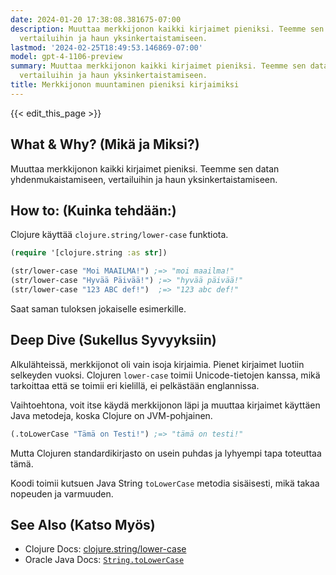 ```yaml
---
date: 2024-01-20 17:38:08.381675-07:00
description: Muuttaa merkkijonon kaikki kirjaimet pieniksi. Teemme sen datan yhdenmukaistamiseen,
  vertailuihin ja haun yksinkertaistamiseen.
lastmod: '2024-02-25T18:49:53.146869-07:00'
model: gpt-4-1106-preview
summary: Muuttaa merkkijonon kaikki kirjaimet pieniksi. Teemme sen datan yhdenmukaistamiseen,
  vertailuihin ja haun yksinkertaistamiseen.
title: Merkkijonon muuntaminen pieniksi kirjaimiksi
---
```


{{< edit_this_page >}}

## What & Why? (Mikä ja Miksi?)
Muuttaa merkkijonon kaikki kirjaimet pieniksi. Teemme sen datan yhdenmukaistamiseen, vertailuihin ja haun yksinkertaistamiseen.

## How to: (Kuinka tehdään:)
Clojure käyttää `clojure.string/lower-case` funktiota.

```Clojure
(require '[clojure.string :as str])

(str/lower-case "Moi MAAILMA!") ;=> "moi maailma!"
(str/lower-case "Hyvää Päivää!") ;=> "hyvää päivää!"
(str/lower-case "123 ABC def!")  ;=> "123 abc def!"
```

Saat saman tuloksen jokaiselle esimerkille.

## Deep Dive (Sukellus Syvyyksiin)
Alkulähteissä, merkkijonot oli vain isoja kirjaimia. Pienet kirjaimet luotiin selkeyden vuoksi. Clojuren `lower-case` toimii Unicode-tietojen kanssa, mikä tarkoittaa että se toimii eri kielillä, ei pelkästään englannissa.

Vaihtoehtona, voit itse käydä merkkijonon läpi ja muuttaa kirjaimet käyttäen Java metodeja, koska Clojure on JVM-pohjainen.

```Clojure
(.toLowerCase "Tämä on Testi!") ;=> "tämä on testi!"
```

Mutta Clojuren standardikirjasto on usein puhdas ja lyhyempi tapa toteuttaa tämä.

Koodi toimii kutsuen Java String `toLowerCase` metodia sisäisesti, mikä takaa nopeuden ja varmuuden.

## See Also (Katso Myös)
- Clojure Docs: [clojure.string/lower-case](https://clojuredocs.org/clojure.string/lower-case)
- Oracle Java Docs: [`String.toLowerCase`](https://docs.oracle.com/javase/7/docs/api/java/lang/String.html#toLowerCase())
